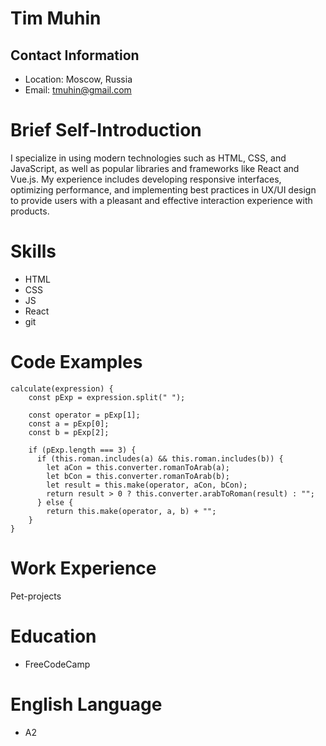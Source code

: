# Tim Muhin
## Contact Information
* Location: Moscow, Russia
* Email: tmuhin@gmail.com
# Brief Self-Introduction
I specialize in using modern technologies such as HTML, CSS, and JavaScript, as well as popular libraries and frameworks like React and Vue.js. My experience includes developing responsive interfaces, optimizing performance, and implementing best practices in UX/UI design to provide users with a pleasant and effective interaction experience with products.
# Skills
* HTML
* CSS
* JS
* React
* git
# Code Examples
```
calculate(expression) {
    const pExp = expression.split(" ");

    const operator = pExp[1];
    const a = pExp[0];
    const b = pExp[2];

    if (pExp.length === 3) {
      if (this.roman.includes(a) && this.roman.includes(b)) {
        let aCon = this.converter.romanToArab(a);
        let bCon = this.converter.romanToArab(b);
        let result = this.make(operator, aCon, bCon);
        return result > 0 ? this.converter.arabToRoman(result) : "";
      } else {
        return this.make(operator, a, b) + "";
    }
}

```
# Work Experience
Pet-projects
# Education
* FreeCodeCamp
# English Language
* A2
